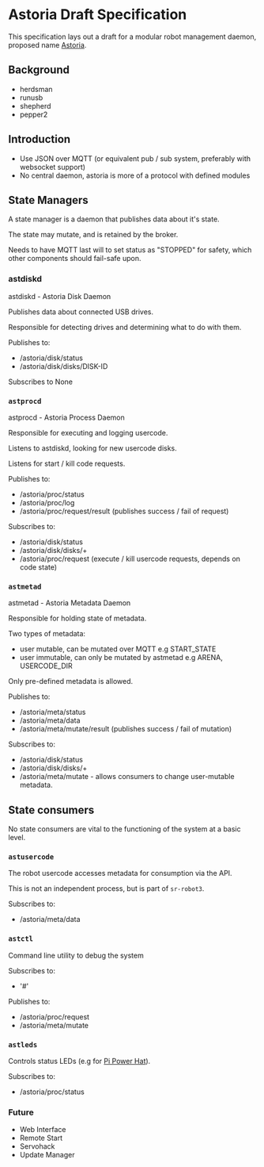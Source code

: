 # Astoria Draft Specification

This specification lays out a draft for a modular robot management daemon, proposed name [Astoria](https://en.wikipedia.org/wiki/Astoria,_Oregon#In_popular_culture_and_entertainment).

## Background

- herdsman
- runusb
- shepherd
- pepper2

## Introduction

- Use JSON over MQTT (or equivalent pub / sub system, preferably with websocket support)
- No central daemon, astoria is more of a protocol with defined modules

## State Managers

A state manager is a daemon that publishes data about it's state.

The state may mutate, and is retained by the broker.

Needs to have MQTT last will to set status as "STOPPED" for safety, which other components should fail-safe upon.

### astdiskd

astdiskd - Astoria Disk Daemon

Publishes data about connected USB drives.

Responsible for detecting drives and determining what to do with them.

Publishes to:

- /astoria/disk/status
- /astoria/disk/disks/DISK-ID 

Subscribes to None

### `astprocd`

astprocd - Astoria Process Daemon

Responsible for executing and logging usercode.

Listens to astdiskd, looking for new usercode disks.

Listens for start / kill code requests.

Publishes to:

- /astoria/proc/status
- /astoria/proc/log
- /astoria/proc/request/result (publishes success / fail of request)

Subscribes to:

- /astoria/disk/status
- /astoria/disk/disks/+
- /astoria/proc/request (execute / kill usercode requests, depends on code state)

### `astmetad`

astmetad - Astoria Metadata Daemon

Responsible for holding state of metadata.

Two types of metadata:

- user mutable, can be mutated over MQTT e.g START_STATE
- user immutable, can only be mutated by astmetad e.g ARENA, USERCODE_DIR

Only pre-defined metadata is allowed.

Publishes to:

- /astoria/meta/status
- /astoria/meta/data
- /astoria/meta/mutate/result (publishes success / fail of mutation)

Subscribes to:
- /astoria/disk/status
- /astoria/disk/disks/+
- /astoria/meta/mutate - allows consumers to change user-mutable metadata.

## State consumers

No state consumers are vital to the functioning of the system at a basic level.

### `astusercode`

The robot usercode accesses metadata for consumption via the API.

This is not an independent process, but is part of `sr-robot3`.

Subscribes to:

- /astoria/meta/data

### `astctl`

Command line utility to debug the system

Subscribes to:

- '#'

Publishes to:

- /astoria/proc/request
- /astoria/meta/mutate

### `astleds`

Controls status LEDs (e.g for [Pi Power Hat](https://docs.sourcebots.co.uk/en/latest/kit/pi.html#power-hat)).

Subscribes to:

- /astoria/proc/status

### Future

- Web Interface
- Remote Start
- Servohack
- Update Manager